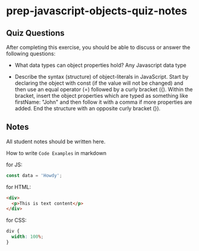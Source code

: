 # prep-javascript-objects-quiz-notes

## Quiz Questions

After completing this exercise, you should be able to discuss or answer the following questions:

- What data types can object properties hold?
  Any Javascript data type

- Describe the syntax (structure) of object-literals in JavaScript.
  Start by declaring the object with const (if the value will not be changed) and then use an equal operator (=) followed by a curly bracket ({). Within the bracket, insert the object properties which are typed as something like firstName: "John" and then follow it with a comma if more properties are added. End the structure with an opposite curly bracket (}).

## Notes

All student notes should be written here.

How to write `Code Examples` in markdown

for JS:

```javascript
const data = 'Howdy';
```

for HTML:

```html
<div>
  <p>This is text content</p>
</div>
```

for CSS:

```css
div {
  width: 100%;
}
```
